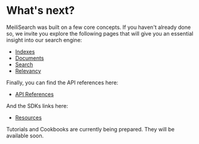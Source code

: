 # What's next?

MeiliSearch was built on a few core concepts. If you haven't already done so, we invite you explore the following pages that will give you an essential insight into our search engine:
- [Indexes](/guides/main_concepts/indexes.md)
- [Documents](/guides/main_concepts/documents.md)
- [Search](/guides/main_concepts/search.md)
- [Relevancy](/guides/main_concepts/search.md)

Finally, you can find the API references here:
- [API References](/references/README.md)

And the SDKs links here:
- [Resources](/resources/sdks.md)

Tutorials and Cookbooks are currently being prepared. They will be available soon.
